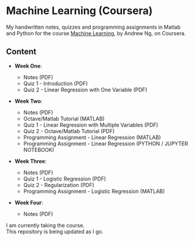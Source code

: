 # Machine Learning (Coursera)

My handwritten notes, quizzes and programming assignments in Matlab and Python for the course [Machine Learning](https://www.coursera.org/learn/machine-learning), by Andrew Ng, on Coursera.

## Content

* **Week One**:
    * Notes (PDF)
    * Quiz 1 - Introduction (PDF)
    * Quiz 2 - Linear Regression with One Variable (PDF)


* **Week Two**:
    * Notes (PDF)
    * Octave/Matlab Tutorial (MATLAB)
    * Quiz 1 - Linear Regression with Multiple Variables (PDF)
    * Quiz 2 - Octave/Matlab Tutorial (PDF)
    * Programming Assignment - Linear Regression (MATLAB)
    * Programming Assignment - Linear Regression (PYTHON / JUPYTER NOTEBOOK)


* **Week Three**:
    * Notes (PDF)
    * Quiz 1 - Logistic Regression (PDF)
    * Quiz 2 - Regularization (PDF)
    * Programming Assignment - Logistic Regression (MATLAB)

* **Week Four**:
    * Notes (PDF)

I am currently taking the course.   
This repository is being updated as I go.